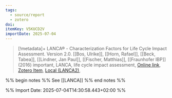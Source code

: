 ```yaml
---
tags:
  - source/report
  - zotero
doi: 
itemKey: V5KUCD2V
importDate: 2025-07-04
---
```

>[!metadata]+
> LANCA® - Characterization Factors for Life Cycle Impact Assessment. Version 2.0.
> [[Bos, Ulrike]], [[Horn, Rafael]], [[Beck, Tabea]], [[Lindner, Jan Paul]], [[Fischer, Matthias]], 
> [[Fraunhofer IBP]] (2016)
> important, LANCA, life cycle impact assessment, 
> [Online link](https://publica.fraunhofer.de/handle/publica/297633), [Zotero Item](zotero://select/library/items/V5KUCD2V), [Local (LANCA2)](file://C:/Users/aburg/Documents/references/zotero/storage/ARN88ZZP/LANCA2.pdf), 

%% begin notes %% 
See [[LANCA]]
%% end notes %%

%% Import Date: 2025-07-04T14:30:58.443+02:00 %%
